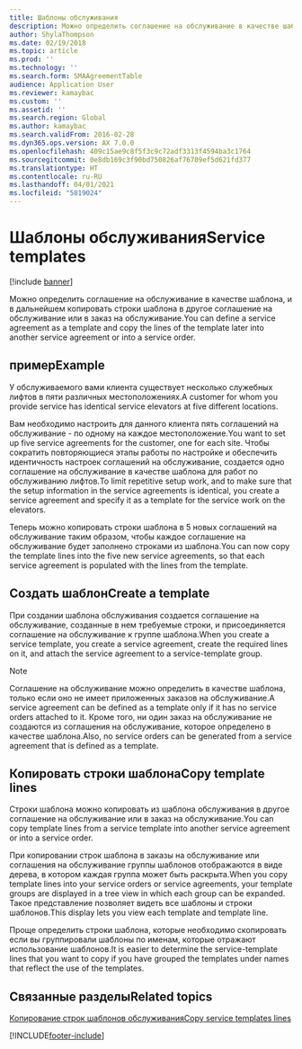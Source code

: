 ```yaml
---
title: Шаблоны обслуживания
description: Можно определить соглашение на обслуживание в качестве шаблона, и в дальнейшем копировать строки шаблона в другое соглашение на обслуживание или в заказ на обслуживание.
author: ShylaThompson
ms.date: 02/19/2018
ms.topic: article
ms.prod: ''
ms.technology: ''
ms.search.form: SMAAgreementTable
audience: Application User
ms.reviewer: kamaybac
ms.custom: ''
ms.assetid: ''
ms.search.region: Global
ms.author: kamaybac
ms.search.validFrom: 2016-02-28
ms.dyn365.ops.version: AX 7.0.0
ms.openlocfilehash: 409c15ae9c8f5f3c9c72adf3313f4594ba3c1764
ms.sourcegitcommit: 0e8db169c3f90bd750826af76709ef5d621fd377
ms.translationtype: HT
ms.contentlocale: ru-RU
ms.lasthandoff: 04/01/2021
ms.locfileid: "5819024"
---
```

# <a name="service-templates"></a><span data-ttu-id="a8e7f-103">Шаблоны обслуживания</span><span class="sxs-lookup"><span data-stu-id="a8e7f-103">Service templates</span></span>

[!include [banner](../includes/banner.md)]

<span data-ttu-id="a8e7f-104">Можно определить соглашение на обслуживание в качестве шаблона, и в дальнейшем копировать строки шаблона в другое соглашение на обслуживание или в заказ на обслуживание.</span><span class="sxs-lookup"><span data-stu-id="a8e7f-104">You can define a service agreement as a template and copy the lines of the template later into another service agreement or into a service order.</span></span>

## <a name="example"></a><span data-ttu-id="a8e7f-105">пример</span><span class="sxs-lookup"><span data-stu-id="a8e7f-105">Example</span></span>

<span data-ttu-id="a8e7f-106">У обслуживаемого вами клиента существует несколько служебных лифтов в пяти различных местоположениях.</span><span class="sxs-lookup"><span data-stu-id="a8e7f-106">A customer for whom you provide service has identical service elevators at five different locations.</span></span>

<span data-ttu-id="a8e7f-107">Вам необходимо настроить для данного клиента пять соглашений на обслуживание - по одному на каждое местоположение.</span><span class="sxs-lookup"><span data-stu-id="a8e7f-107">You want to set up five service agreements for the customer, one for each site.</span></span>
<span data-ttu-id="a8e7f-108">Чтобы сократить повторяющиеся этапы работы по настройке и обеспечить идентичность настроек соглашений на обслуживание, создается одно соглашение на обслуживание в качестве шаблона для работ по обслуживанию лифтов.</span><span class="sxs-lookup"><span data-stu-id="a8e7f-108">To limit repetitive setup work, and to make sure that the setup information in the service agreements is identical, you create a service agreement and specify it as a template for the service work on the elevators.</span></span>

<span data-ttu-id="a8e7f-109">Теперь можно копировать строки шаблона в 5 новых соглашений на обслуживание таким образом, чтобы каждое соглашение на обслуживание будет заполнено строками из шаблона.</span><span class="sxs-lookup"><span data-stu-id="a8e7f-109">You can now copy the template lines into the five new service agreements, so that each service agreement is populated with the lines from the template.</span></span>

## <a name="create-a-template"></a><span data-ttu-id="a8e7f-110">Создать шаблон</span><span class="sxs-lookup"><span data-stu-id="a8e7f-110">Create a template</span></span>

<span data-ttu-id="a8e7f-111">При создании шаблона обслуживания создается соглашение на обслуживание, созданные в нем требуемые строки, и присоединяется соглашение на обслуживание к группе шаблона.</span><span class="sxs-lookup"><span data-stu-id="a8e7f-111">When you create a service template, you create a service agreement, create the required lines on it, and attach the service agreement to a service-template group.</span></span>

> [!NOTE]
> <span data-ttu-id="a8e7f-112">Соглашение на обслуживание можно определить в качестве шаблона, только если оно не имеет приложенных заказов на обслуживание.</span><span class="sxs-lookup"><span data-stu-id="a8e7f-112">A service agreement can be defined as a template only if it has no service orders attached to it.</span></span> <span data-ttu-id="a8e7f-113">Кроме того, ни один заказ на обслуживание не создаются из соглашения на обслуживание, которое определено в качестве шаблона.</span><span class="sxs-lookup"><span data-stu-id="a8e7f-113">Also, no service orders can be generated from a service agreement that is defined as a template.</span></span>

## <a name="copy-template-lines"></a><span data-ttu-id="a8e7f-114">Копировать строки шаблона</span><span class="sxs-lookup"><span data-stu-id="a8e7f-114">Copy template lines</span></span>

<span data-ttu-id="a8e7f-115">Строки шаблона можно копировать из шаблона обслуживания в другое соглашение на обслуживание или в заказ на обслуживание.</span><span class="sxs-lookup"><span data-stu-id="a8e7f-115">You can copy template lines from a service template into another service agreement or into a service order.</span></span>

<span data-ttu-id="a8e7f-116">При копировании строк шаблона в заказы на обслуживание или соглашения на обслуживание группы шаблонов отображаются в виде дерева, в котором каждая группа может быть раскрыта.</span><span class="sxs-lookup"><span data-stu-id="a8e7f-116">When you copy template lines into your service orders or service agreements, your template groups are displayed in a tree view in which each group can be expanded.</span></span> <span data-ttu-id="a8e7f-117">Такое представление позволяет видеть все шаблоны и строки шаблонов.</span><span class="sxs-lookup"><span data-stu-id="a8e7f-117">This display lets you view each template and template line.</span></span>

<span data-ttu-id="a8e7f-118">Проще определить строки шаблона, которые необходимо скопировать если вы группировали шаблоны по именам, которые отражают использование шаблонов.</span><span class="sxs-lookup"><span data-stu-id="a8e7f-118">It is easier to determine the service-template lines that you want to copy if you have grouped the templates under names that reflect the use of the templates.</span></span>

## <a name="related-topics"></a><span data-ttu-id="a8e7f-119">Связанные разделы</span><span class="sxs-lookup"><span data-stu-id="a8e7f-119">Related topics</span></span>

[<span data-ttu-id="a8e7f-120">Копирование строк шаблонов обслуживания</span><span class="sxs-lookup"><span data-stu-id="a8e7f-120">Copy service templates lines</span></span>](copy-service-template-lines.md)


[!INCLUDE[footer-include](../../includes/footer-banner.md)]